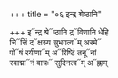 +++
title = "०६ इन्द्र श्रेष्ठानि"

+++
इ᳓न्द्र श्रे᳓ष्ठानि द्र᳓विणानि धेहि  
चि᳓त्तिं द᳓क्षस्य सुभगत्व᳓म् अस्मे᳓  
पो᳓षं रयीणा᳓म् अ᳓रिष्टिं तनू᳓नां  
स्वाद्मा᳓नं वाचः᳓ सुदिनत्व᳓म् अ᳓ह्नाम्